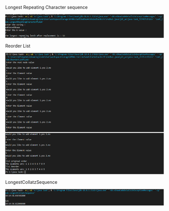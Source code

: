 Longest Repeating Character sequence

![Image could't display](LongestRepitingCharacterPL424.PNG)

Reorder List

![Image could't display](ReorderListPL146_1.PNG)
![Image could't display](ReorderListPL146_2.PNG)

LongestCollatzSequence

![Image could't display](LongestCollatzSequence.PNG)